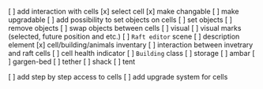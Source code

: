 [ ] add interaction with cells
    [x] select cell
    [x] make changable 
    [ ] make upgradable
[ ] add possibility to set objects on cells 
    [ ] set objects
    [ ] remove objects
    [ ] swap objects between cells
[ ] visual
    [ ] visual marks (selected, future position and etc.)
[ ] `Raft editor` scene
    [ ] description element
    [x] cell/building/animals inventary
    [ ] interaction between invetrary and raft cells
    [ ] cell health indicator
[ ] `Building` class
    [ ] storage
    [ ] ambar
    [ ] gargen-bed
    [ ] tether
    [ ] shack
    [ ] tent

[ ] add step by step access to cells
[ ] add upgrade system for cells
